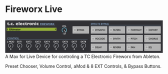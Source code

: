# Fireworx Live
![Fireworx Live](./fireworx.png "Fireworx Live")
A Max for Live Device for controling a TC Electronic Fireworx from Ableton. 

Preset Chooser, Volume Control, aMod & 8 EXT Controls, & Bypass Buttons.
